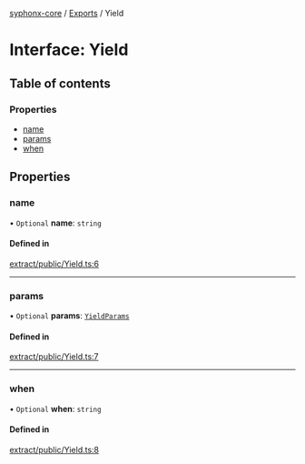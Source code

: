 [syphonx-core](../README.md) / [Exports](../modules.md) / Yield

# Interface: Yield

## Table of contents

### Properties

- [name](Yield.md#name)
- [params](Yield.md#params)
- [when](Yield.md#when)

## Properties

### name

• `Optional` **name**: `string`

#### Defined in

[extract/public/Yield.ts:6](https://github.com/dtempx/syphonx-core/blob/e4f4a4f/extract/public/Yield.ts#L6)

___

### params

• `Optional` **params**: [`YieldParams`](YieldParams.md)

#### Defined in

[extract/public/Yield.ts:7](https://github.com/dtempx/syphonx-core/blob/e4f4a4f/extract/public/Yield.ts#L7)

___

### when

• `Optional` **when**: `string`

#### Defined in

[extract/public/Yield.ts:8](https://github.com/dtempx/syphonx-core/blob/e4f4a4f/extract/public/Yield.ts#L8)
